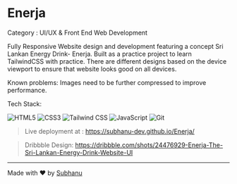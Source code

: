 # Enerja

Category : UI/UX & Front End Web Development

Fully Responsive Website design and development featuring a concept Sri Lankan Energy Drink- Enerja. Built as a practice project to learn TailwindCSS with practice.
There are different designs based on the device viewport to ensure that website looks good on all devices.

Known problems: Images need to be further compressed to improve performance.

Tech Stack: 

![HTML5](https://img.shields.io/badge/HTML-5C2D91?style=for-the-badge&logo=html5&logoColor=white)
![CSS3](https://img.shields.io/badge/CSS-1572B6?style=for-the-badge&logo=css3&logoColor=white) ![Tailwind CSS](https://img.shields.io/badge/Tailwind%20CSS-38B2AC?style=for-the-badge&logo=tailwind-css&logoColor=white)
![JavaScript](https://img.shields.io/badge/JavaScript-F7DF1E?style=for-the-badge&logo=javascript&logoColor=black)
![Git](https://img.shields.io/badge/Git-F05032?style=for-the-badge&logo=git&logoColor=white)

> Live deployment at : https://subhanu-dev.github.io/Enerja/

> Dribbble Design: https://dribbble.com/shots/24476929-Enerja-The-Sri-Lankan-Energy-Drink-Website-UI

---
Made with ❤️ by [Subhanu](https://github.com/subhanu-dev)
